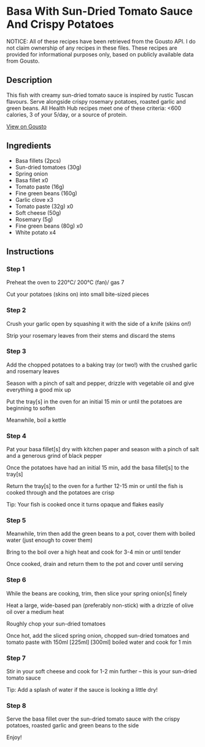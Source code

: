 # Basa With Sun-Dried Tomato Sauce And Crispy Potatoes

NOTICE: All of these recipes have been retrieved from the Gousto API. I do not claim ownership of any recipes in these files. These recipes are provided for informational purposes only, based on publicly available data from Gousto.

## Description

This fish with creamy sun-dried tomato sauce is inspired by rustic Tuscan flavours. Serve alongside crispy rosemary potatoes, roasted garlic and green beans. All Health Hub recipes meet one of these criteria: <600 calories, 3 of your 5/day, or a source of protein.

[View on Gousto](https://www.gousto.co.uk/recipes/cookbook/fish-with-sun-dried-tomato-sauce-crispy-potatoes)

## Ingredients

- Basa fillets (2pcs)
- Sun-dried tomatoes (30g)
- Spring onion
- Basa fillet x0
- Tomato paste (16g)
- Fine green beans (160g)
- Garlic clove x3
- Tomato paste (32g) x0
- Soft cheese (50g)
- Rosemary (5g)
- Fine green beans (80g) x0
- White potato x4

## Instructions


### Step 1

Preheat the oven to 220°C/ 200°C (fan)/ gas 7

Cut your potatoes (skins on) into small bite-sized pieces


### Step 2

Crush your garlic open by squashing it with the side of a knife (skins on!)

Strip your rosemary leaves from their stems and discard the stems


### Step 3

Add the chopped potatoes to a baking tray (or two!) with the crushed garlic and rosemary leaves

Season with a pinch of salt and pepper, drizzle with vegetable oil and give everything a good mix up

Put the tray[s] in the oven for an initial 15 min or until the potatoes are beginning to soften

Meanwhile, boil a kettle


### Step 4

Pat your basa fillet[s] dry with kitchen paper and season with a pinch of salt and a generous grind of black pepper

Once the potatoes have had an initial 15 min, add the basa fillet[s] to the tray[s]

Return the tray[s] to the oven for a further 12-15 min or until the fish is cooked through and the potatoes are crisp

Tip: Your fish is cooked once it turns opaque and flakes easily


### Step 5

Meanwhile, trim then add the green beans to a pot, cover them with boiled water (just enough to cover them)

Bring to the boil over a high heat and cook for 3-4 min or until tender

Once cooked, drain and return them to the pot and cover until serving


### Step 6

While the beans are cooking, trim, then slice your spring onion[s] finely

Heat a large, wide-based pan (preferably non-stick) with a drizzle of olive oil over a medium heat

Roughly chop your sun-dried tomatoes

Once hot, add the sliced spring onion, chopped sun-dried tomatoes and tomato paste with 150ml <span class="text-purple">[225ml] </span><span class="text-danger">[300ml]</span> boiled water and cook for 1 min


### Step 7

Stir in your soft cheese and cook for 1-2 min further – this is your sun-dried tomato sauce

Tip: Add a splash of water if the sauce is looking a little dry!

### Step 8

Serve the basa fillet over the sun-dried tomato sauce with the crispy potatoes, roasted garlic and green beans to the side

Enjoy!

